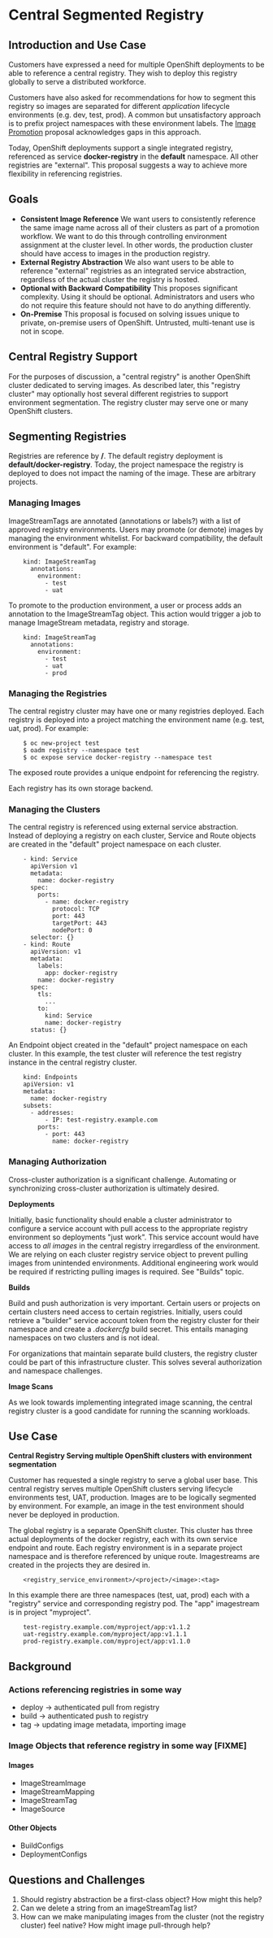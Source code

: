 # Central Segmented Registry

## Introduction and Use Case

Customers have expressed a need for multiple OpenShift deployments to be able to reference a central registry. They wish to deploy this registry globally to serve a distributed workforce.

Customers have also asked for recommendations for how to segment this registry so images are separated for different *application* lifecycle environments (e.g. dev, test, prod). A common but unsatisfactory approach is to prefix project namespaces with these environment labels. The [Image Promotion](image-promotion.md#areas-of-improvement) proposal acknowledges gaps in this approach.

Today, OpenShift deployments support a single integrated registry, referenced as service **docker-registry** in the **default** namespace. All other registries are "external". This proposal suggests a way to achieve more flexibility in referencing registries.

## Goals

* **Consistent Image Reference** We want users to consistently reference the same image name across all of their clusters as part of a promotion workflow. We want to do this through controlling environment assignment at the cluster level. In other words, the production cluster should have access to images in the production registry.
* **External Registry Abstraction** We also want users to be able to reference "external" registries as an integrated service abstraction, regardless of the actual cluster the registry is hosted.
* **Optional with Backward Compatibility** This proposes significant complexity. Using it should be optional. Administrators and users who do not require this feature should not have to do anything differently.
* **On-Premise** This proposal is focused on solving issues unique to private, on-premise users of OpenShift. Untrusted, multi-tenant use is not in scope.

## Central Registry Support

For the purposes of discussion, a "central registry" is another OpenShift cluster dedicated to serving images. As described later, this "registry cluster" may optionally host several different registries to support environment segmentation. The registry cluster may serve one or many OpenShift clusters.

## Segmenting Registries

Registries are reference by **<project>/<registry-name>**. The default registry deployment is **default/docker-registry**. Today, the project namespace the registry is deployed to does not impact the naming of the image. These are arbitrary projects.

### Managing Images

ImageStreamTags are annotated (annotations or labels?) with a list of approved registry environments. Users may promote (or demote) images by managing the environment whitelist. For backward compatibility, the default environment is "default". For example:

        kind: ImageStreamTag
          annotations:
            environment:
              - test
              - uat

To promote to the production environment, a user or process adds an annotation to the ImageStreamTag object. This action would trigger a job to manage ImageStream metadata, registry and storage.

        kind: ImageStreamTag
          annotations:
            environment:
              - test
              - uat
              - prod

### Managing the Registries

The central registry cluster may have one or many registries deployed. Each registry is deployed into a project matching the environment name (e.g. test, uat, prod). For example:

        $ oc new-project test
        $ oadm registry --namespace test
        $ oc expose service docker-registry --namespace test

The exposed route provides a unique endpoint for referencing the registry.

Each registry has its own storage backend.

### Managing the Clusters

The central registry is referenced using external service abstraction. Instead of deploying a registry on each cluster, Service and Route objects are created in the "default" project namespace on each cluster.

        - kind: Service
          apiVersion v1
          metadata:
            name: docker-registry
          spec:
            ports:
              - name: docker-registry
                protocol: TCP
                port: 443
                targetPort: 443
                nodePort: 0
          selector: {}
        - kind: Route
          apiVersion: v1
          metadata:
            labels:
              app: docker-registry
            name: docker-registry
          spec:
            tls:
              ...
            to:
              kind: Service
              name: docker-registry
          status: {}

An Endpoint object created in the "default" project namespace on each cluster. In this example, the test cluster will reference the test registry instance in the central registry cluster.

        kind: Endpoints
        apiVersion: v1
        metadata:
          name: docker-registry
        subsets:
          - addresses:
              - IP: test-registry.example.com
            ports:
              - port: 443
                name: docker-registry

### Managing Authorization

Cross-cluster authorization is a significant challenge. Automating or synchronizing cross-cluster authorization is ultimately desired.

**Deployments**

Initially, basic functionality should enable a cluster administrator to configure a service account with pull access to the appropriate registry environment so deployments "just work". This service account would have access to *all images* in the central registry irregardless of the environment. We are relying on each cluster registry service object to prevent pulling images from unintended environments. Additional engineering work would be required if restricting pulling images is required. See "Builds" topic.

**Builds**

Build and push authorization is very important. Certain users or projects on certain clusters need access to certain registries. Initially, users could retrieve a "builder" service account token from the registry cluster for their namespace and create a *.dockercfg* build secret. This entails managing namespaces on two clusters and is not ideal.

For organizations that maintain separate build clusters, the registry cluster could be part of this infrastructure cluster. This solves several authorization and namespace challenges.

**Image Scans**

As we look towards implementing integrated image scanning, the central registry cluster is a good candidate for running the scanning workloads.

## Use Case

**Central Registry Serving multiple OpenShift clusters with environment segmentation**

Customer has requested a single registry to serve a global user base. This central registry serves multiple OpenShift clusters serving lifecycle environments test, UAT, production. Images are to be logically segmented by environment. For example, an image in the test environment should never be deployed in production.

The global registry is a separate OpenShift cluster. This cluster has three actual deployments of the docker registry, each with its own service endpoint and route. Each registry environment is in a separate project namespace and is therefore referenced by unique route. Imagestreams are created in the projects they are desired in.

        <registry_service_environment>/<project>/<image>:<tag>
In this example there are three namespaces (test, uat, prod) each with a "registry" service and corresponding registry pod. The "app" imagestream is in project "myproject".

        test-registry.example.com/myproject/app:v1.1.2
        uat-registry.example.com/myproject/app:v1.1.1
        prod-registry.example.com/myproject/app:v1.1.0

## Background

### Actions referencing registries in some way

* deploy -> authenticated pull from registry
* build -> authenticated push to registry
* tag -> updating image metadata, importing image

### Image Objects that reference registry in some way [FIXME]

#### Images

* ImageStreamImage
* ImageStreamMapping
* ImageStreamTag
* ImageSource

#### Other Objects

* BuildConfigs
* DeploymentConfigs

## Questions and Challenges

1. Should registry abstraction be a first-class object? How might this help?
1. Can we delete a string from an imageStreamTag list?
1. How can we make manipulating images from the cluster (not the registry cluster) feel native? How might image pull-through help?
